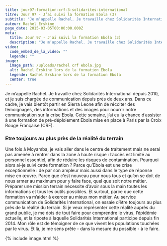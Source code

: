 ```yaml
---
title: jour97-formation-crf-3-solidarites-international
titre: Jour 97 - J’ai suivi la formation Ebola (3)
subtitle: "Je m’appelle Rachel. Je travaille chez Solidarités International depuis 2010, et je suis chargée de communication depuis près de deux ans. Dans ce cadre, je vais bientôt partir en Sierra Leone..."
auteur: Rachel Erskine
page_date: 2015-03-05T00:00:00.000Z
meta:
  title: Jour 97 - J’ai suivi la formation Ebola (3)
  description: "Je m’appelle Rachel. Je travaille chez Solidarités International depuis 2010, et je suis chargée de communication depuis près de deux ans."
video:
  code_embed_de_la_video: ""
  legende: ""
image:
  image_path: /uploads/rachel crf ebola.jpg
  alt: Rachel Erskine lors de la formation Ebola
  legende: Rachel Erskine lors de la formation Ebola
  center: true
---
```

Je m’appelle Rachel. Je travaille chez Solidarit&eacute;s International depuis 2010, et je suis charg&eacute;e de communication depuis pr&egrave;s de deux ans. Dans ce cadre, je vais bient&ocirc;t partir en Sierra Leone afin de r&eacute;colter des t&eacute;moignages, des informations et des images pour nourrir notre communication sur la crise Ebola. Cette semaine, j’ai eu la chance d’assister &agrave; une formation de pr&eacute;-d&eacute;ploiement Ebola mise en place &agrave; Paris par la Croix Rouge Fran&ccedil;aise (CRF).

### Etre toujours au plus pr&egrave;s de la r&eacute;alit&eacute; du terrain

Une fois &agrave; Moyamba, je vais aller dans le centre de traitement mais ne serai pas amen&eacute;e &agrave; rentrer dans la zone &agrave; haute risque : l’acc&egrave;s est limit&eacute; au personnel essentiel, afin de r&eacute;duire les risques de contamination. Pourquoi alors ai-je suivi cette formation ? Parce qu’Ebola est une crise exceptionnelle : de par son ampleur mais aussi dans le type de r&eacute;ponse mise en œuvre. Parce que c’est nouveau pour nous tous et qu’on se doit de nous armer au maximum pour y faire face, quel que soit notre m&eacute;tier. Pr&eacute;parer une mission terrain n&eacute;cessite d’avoir sous la main toutes les informations et tous les outils possibles. Et surtout, parce que cette formation va m’aider &agrave; exercer au mieux mon m&eacute;tier. Au service communication de Solidarit&eacute;s International, on essaie d’&ecirc;tre toujours au plus pr&egrave;s de la r&eacute;alit&eacute; du terrain. Si je veux repr&eacute;senter cette r&eacute;alit&eacute; aupr&egrave;s du grand public, je me dois de tout faire pour comprendre le virus, l’&eacute;pid&eacute;mie actuelle, et la riposte &agrave; laquelle Solidarit&eacute;s International participe depuis fin 2014. Mon r&ocirc;le est de t&eacute;moigner de ce que vivent les populations touch&eacute;es par le virus. Et l&agrave;, je me sens pr&ecirc;te - dans la mesure du possible - &agrave; le faire.

{% include image.html %}